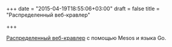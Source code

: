 +++
date = "2015-04-19T18:55:06+03:00"
draft = false
title = "Распределенный веб-кравлер"

+++

<p><a href="http://blog.fmpwizard.com/blog/web-crawler-using-mesos-and-golang">Распределенный веб-кравлер</a> с помощью&nbsp;Mesos и языка Go.</p>

